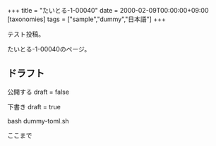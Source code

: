 +++
title = "たいとる-1-00040"
date = 2000-02-09T00:00:00+09:00
[taxonomies]
tags = ["sample","dummy","日本語"]
+++

テスト投稿。

たいとる-1-00040のページ。


## ドラフト

公開する
draft = false

下書き
draft = true

bash dummy-toml.sh

ここまで
